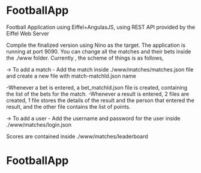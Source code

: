 FootballApp
===========

Football Application using Eiffel+AngulasJS, using REST API provided by the Eiffel Web Server

Compile the finalized version using Nino as the target.
The application is running at port 9090.
You can change all the matches and their bets inside the ./www folder.
Currently , the scheme of things is as follows,

-> To add a match
    - Add the match inside ./www/matches/matches.json file and create a new file with match-matchId.json name

  -Whenever a bet is entered, a bet_matchId.json file is created, containing the list of the bets for the match.
  -Whenever a result is entered, 2 files are created, 1 file stores the details of the result and the person that entered the result, 
    and the other file contains the list of points.
    
-> To add a user
    - Add the username and password for the user inside ./www/matches/login.json
    
  Scores are contained inside ./www/matches/leaderboard
# FootballApp
